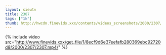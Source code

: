 ```yaml
--- 
layout: sieutv
title: 2307
tags: ["1k"]
thumb: http://hwcdn.finevids.xxx/contents/videos_screenshots/2000/2307/preview.mp4.jpg
---
```

{% include video src="http://www.finevids.xxx/get_file/1/8ecf9d6e37eefafb280369ebc92720d8/2000/2307/2307.mp4/" %} 
